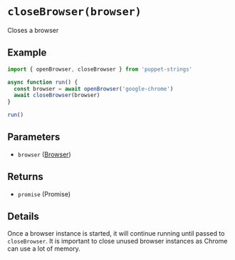 # `closeBrowser(browser)`
Closes a browser

## Example
```js
import { openBrowser, closeBrowser } from 'puppet-strings'

async function run() {
  const browser = await openBrowser('google-chrome')
  await closeBrowser(browser)
}

run()
```

## Parameters
* `browser` ([Browser](../../interface#browser-object))

## Returns
* `promise` (Promise<void>)

## Details
Once a browser instance is started, it will continue running until passed to
`closeBrowser`. It is important to close unused browser instances as Chrome can
use a lot of memory.
